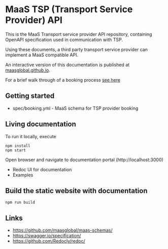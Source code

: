 # MaaS TSP (Transport Service Provider) API

This is the MaaS Transport service provider API repository,
containing OpenAPI specification used in communication with TSP.

Using these documents, a third party transport service provider can implement a MaaS compatible API.

An interactive version of this documentation is published at [maasglobal.github.io](https://maasglobal.github.io/maas-tsp-api).

For a brief walk through of a booking process [see here](specs/Booking.md)

## Getting started

- spec/booking.yml - MaaS schema for TSP provider booking

## Living documentation

To run it locally, execute

```
npm install
npm start
```

Open browser and navigate to documentation portal (http://localhost:3000)

- Redoc UI for documentation
- Examples

## Build the static website with documentation

```
npm run build
```

## Links

- https://github.com/maasglobal/maas-schemas/
- https://swagger.io/specification/
- https://github.com/Redocly/redoc/
